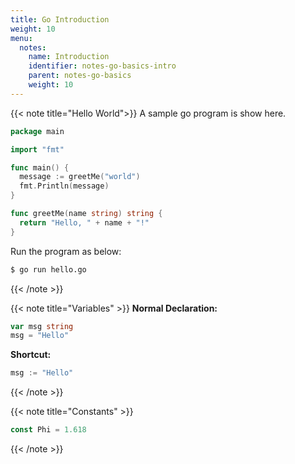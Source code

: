 ```yaml
---
title: Go Introduction
weight: 10
menu:
  notes:
    name: Introduction
    identifier: notes-go-basics-intro
    parent: notes-go-basics
    weight: 10
---
```


<!-- A Sample Program -->

{{< note title="Hello World">}}
A sample go program is show here.

```go
package main

import "fmt"

func main() {
  message := greetMe("world")
  fmt.Println(message)
}

func greetMe(name string) string {
  return "Hello, " + name + "!"
}
```

Run the program as below:

```bash
$ go run hello.go
```

{{< /note >}}

<!-- Declaring Variables -->

{{< note title="Variables" >}}
**Normal Declaration:**

```go
var msg string
msg = "Hello"
```

**Shortcut:**

```go
msg := "Hello"
```

{{< /note >}}

<!-- Declaring Constants -->

{{< note title="Constants" >}}

```go
const Phi = 1.618
```

{{< /note >}}
